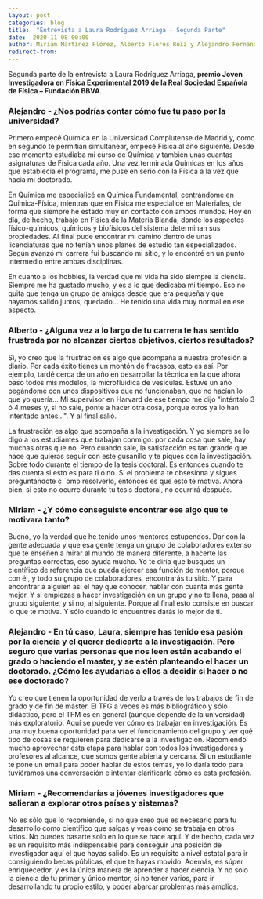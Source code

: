 ```yaml
---
layout: post
categories: blog
title:  "Entrevista a Laura Rodríguez Arriaga - Segunda Parte"
date:  2020-11-08 00:00
author: Miriam Martínez Flórez, Alberto Flores Ruiz y Alejandro Fernández Muñoz
redirect-from:
---
```


Segunda parte de la entrevista a Laura Rodríguez Arriaga, <strong>premio Joven Investigadora en Física Experimental 2019 de la Real Sociedad Española de Física – Fundación BBVA</strong>.

### Alejandro - ¿Nos podrías contar cómo fue tu paso por la universidad?

Primero empecé Química en la Universidad Complutense de Madrid y, como en segundo te
permitían simultanear, empecé Física al año siguiente. Desde ese momento estudiaba
mi curso de Química y también unas cuantas asignaturas de Física cada año. Una vez terminada Químicas
en los años que establecía el programa, me puse en serio con la Física a la vez que hacía mi doctorado.

En Química me especialicé en Química Fundamental, centrándome en Química-Física,
mientras que en Fisica me especialicé en Materiales, de forma que siempre he estado
muy en contacto con ambos mundos. Hoy en día, de hecho, trabajo en Física de la Materia Blanda, 
donde los aspectos físico-químicos, químicos y biofísicos del sistema determinan sus propiedades.
Al final pude encontrar mi camino dentro de unas licenciaturas que no tenían
unos planes de estudio tan especializados. Según avanzó mi carrera fui buscando mi sitio, y
lo encontré en un punto intermedio entre ambas disciplinas.

En cuanto a los hobbies, la verdad que mi vida ha sido siempre la ciencia. Siempre me ha
gustado mucho, y es a lo que dedicaba mi tiempo. Eso no quita que tenga un grupo de amigos desde que
era pequeña y que hayamos salido juntos, quedado... He tenido una vida muy normal en ese aspecto.

### Alberto - ¿Alguna vez a lo largo de tu carrera te has sentido frustrada por no alcanzar ciertos objetivos, ciertos resultados?

Si, yo creo que la frustración es algo que acompaña a nuestra profesión a diario. Por cada éxito
tienes un montón de fracasos, esto es así. Por ejemplo, tardé cerca de un año en
desarrollar la técnica en la que ahora baso todos mis modelos, la
microfluídica de vesículas. Estuve un año pegándome con
unos dispositivos que no funcionaban, que no hacían lo que yo quería… Mi supervisor
en Harvard de ese tiempo me dijo "inténtalo 3 ó 4 meses y, si no sale, ponte a hacer otra cosa, porque otros ya lo han intentado
antes…". Y al final salió.

La frustración es algo que acompaña a la investigación. Y yo siempre se lo digo
a los estudiantes que trabajan conmigo: por cada cosa que sale, hay muchas otras que no.
Pero cuando sale, la satisfacción es tan grande que hace que quieras seguir con este gusanillo
y te piques con la investigación. Sobre todo durante el tiempo de la tesis doctoral. Es entonces cuando te das
cuenta si esto es para ti o no. Si el problema te obsesiona y sigues preguntándote c´´omo
resolverlo, entonces es que esto te motiva. Ahora bien, si esto no ocurre durante tu tesis
doctoral, no ocurrirá después.

### Miriam - ¿Y cómo conseguiste encontrar ese algo que te motivara tanto?

Bueno, yo la verdad que he tenido unos mentores estupendos. Dar con la
gente adecuada y que esa gente tenga un grupo de colaboradores extenso que te enseñen a
mirar al mundo de manera diferente, a hacerte las preguntas correctas, eso ayuda mucho. Yo
te diría que busques un científico de referencia que pueda ejercer esa función de mentor,
porque con él, y todo su grupo de colaboradores, encontrarás tu sitio. Y para encontrar a alguien así
el hay que conocer, hablar con cuanta más gente mejor. Y si empiezas a hacer investigación en un grupo y no te llena, pasa al
grupo siguiente, y si no, al siguiente. Porque al final esto consiste en buscar lo que te
motiva. Y sólo cuando lo encuentres darás lo mejor de ti.

### Alejandro - En tú caso, Laura, siempre has tenido esa pasión por la ciencia y el querer dedicarte a la investigación. Pero seguro que varias personas que nos leen están acabando el grado o haciendo el master, y se estén planteando el hacer un doctorado. ¿Cómo les ayudarías a ellos a decidir si hacer o no ese doctorado?

Yo creo que tienen la oportunidad de verlo a través de los trabajos de fin de grado y
de fin de máster. El TFG a veces es más bibliográfico y sólo didáctico, pero el
TFM es en general (aunque depende de la universidad) más exploratorio. Aquí
se puede ver cómo es trabajar en investigación. Es una muy buena oportunidad para ver
el funcionamiento del grupo y ver qué tipo de cosas se
requieren para dedicarse a la investigación. Recomiendo mucho aprovechar esta etapa para hablar con todos
los investigadores y profesores al alcance, que somos gente abierta y cercana. Si un estudiante te pone un email para poder hablar de
estos temas, yo lo daría todo para tuviéramos una conversación e intentar clarificarle cómo es esta profesión.

### Miriam - ¿Recomendarías a jóvenes investigadores que salieran a explorar otros países y sistemas?

No es sólo que lo recomiende, si no que creo que es necesario para tu desarrollo como
científico que salgas y veas como se trabaja en otros sitios. No puedes basarte solo en lo que
se hace aquí. Y de hecho, cada vez es un requisito más indispensable para conseguir una
posición de investigador aquí el que hayas salido. Es un requisito a nivel estatal para ir
consiguiendo becas públicas, el que te hayas movido. Además, es súper enriquecedor, y es la
única manera de aprender a hacer ciencia. Y no solo la ciencia de tu primer y único mentor, si
no tener varios, para ir desarrollando tu propio estilo, y poder abarcar problemas más
amplios.
